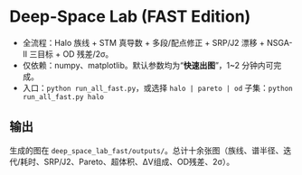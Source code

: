 
# Deep-Space Lab (FAST Edition)
- 全流程：Halo 族线 + STM 真导数 + 多段/配点修正 + SRP/J2 漂移 + NSGA-II 三目标 + OD 残差/2σ。
- 仅依赖：numpy、matplotlib。默认参数均为“**快速出图**”，1~2 分钟内可完成。
- 入口：`python run_all_fast.py`，或选择 `halo | pareto | od` 子集：`python run_all_fast.py halo`

## 输出
生成的图在 `deep_space_lab_fast/outputs/`。总计十余张图（族线、谱半径、迭代/耗时、SRP/J2、Pareto、超体积、ΔV组成、OD残差、2σ）。

